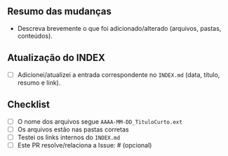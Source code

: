 ## Resumo das mudanças
- Descreva brevemente o que foi adicionado/alterado (arquivos, pastas, conteúdos).

## Atualização do INDEX
- [ ] Adicionei/atualizei a entrada correspondente no `INDEX.md` (data, título, resumo e link).

## Checklist
- [ ] O nome dos arquivos segue `AAAA-MM-DD_TituloCurto.ext`
- [ ] Os arquivos estão nas pastas corretas
- [ ] Testei os links internos do `INDEX.md`
- [ ] Este PR resolve/relaciona a Issue: # (opcional)
